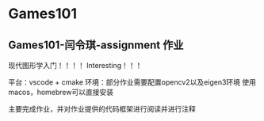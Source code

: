 # Games101
## Games101-闫令琪-assignment 作业
现代图形学入门！！！！ Interesting！！！

平台：vscode + cmake
环境：部分作业需要配置opencv2以及eigen3环境
     使用macos，homebrew可以直接安装

主要完成作业，并对作业提供的代码框架进行阅读并进行注释
